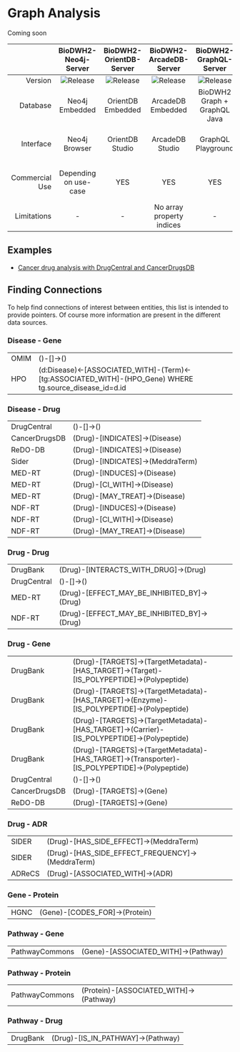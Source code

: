 # Graph Analysis

Coming soon

|                |                               BioDWH2-Neo4j-Server                               |                               BioDWH2-OrientDB-Server                               |                               BioDWH2-ArcadeDB-Server                               |                               BioDWH2-GraphQL-Server                               |                               BioDWH2-SQL-Exporter                               | Direct GraphML Access |
|---------------:|:--------------------------------------------------------------------------------:|:-----------------------------------------------------------------------------------:|:-----------------------------------------------------------------------------------:|:----------------------------------------------------------------------------------:|:--------------------------------------------------------------------------------:|:---------------------:|
|        Version | ![Release](https://img.shields.io/github/v/release/BioDWH2/BioDWH2-Neo4j-Server) | ![Release](https://img.shields.io/github/v/release/BioDWH2/BioDWH2-OrientDB-Server) | ![Release](https://img.shields.io/github/v/release/BioDWH2/BioDWH2-ArcadeDB-Server) | ![Release](https://img.shields.io/github/v/release/BioDWH2/BioDWH2-GraphQL-Server) | ![Release](https://img.shields.io/github/v/release/BioDWH2/BioDWH2-SQL-Exporter) |           -           |
|       Database |                                  Neo4j Embedded                                  |                                  OrientDB Embedded                                  |                                  ArcadeDB Embedded                                  |                            BioDWH2 Graph + GraphQL Java                            |                          (Depending on used SQL server)                          |           -           |
|      Interface |                                  Neo4j Browser                                   |                                   OrientDB Studio                                   |                                   ArcadeDB Studio                                   |                                 GraphQL Playground                                 |                          (Depending on used SQL server)                          |           -           |
| Commercial Use |                              Depending on use-case                               |                                         YES                                         |                                         YES                                         |                                        YES                                         |                          (Depending on used SQL server)                          |          YES          |
|    Limitations |                                        -                                         |                                          -                                          |                              No array property indices                              |                                         -                                          |                                Name length limits                                |        No DBMS        |

## Examples

  * [Cancer drug analysis with DrugCentral and CancerDrugsDB](./examples/CancerDrugs.md)

## Finding Connections

To help find connections of interest between entities, this list is intended to provide pointers. Of course more information are present in the different data sources.

### Disease - Gene

|      |                                                                                                        |
|------|--------------------------------------------------------------------------------------------------------|
| OMIM | ()-[]->()                                                                                              |
| HPO  | (d:Disease)<-[ASSOCIATED_WITH]-(Term)<-[tg:ASSOCIATED_WITH]-(HPO_Gene) WHERE tg.source_disease_id=d.id |

### Disease - Drug

|               |                                  |
|---------------|----------------------------------|
| DrugCentral   | ()-[]->()                        |
| CancerDrugsDB | (Drug)-[INDICATES]->(Disease)    |
| ReDO-DB       | (Drug)-[INDICATES]->(Disease)    |
| Sider         | (Drug)-[INDICATES]->(MeddraTerm) |
| MED-RT        | (Drug)-[INDUCES]->(Disease)      |
| MED-RT        | (Drug)-[CI_WITH]->(Disease)      |
| MED-RT        | (Drug)-[MAY_TREAT]->(Disease)    |
| NDF-RT        | (Drug)-[INDUCES]->(Disease)      |
| NDF-RT        | (Drug)-[CI_WITH]->(Disease)      |
| NDF-RT        | (Drug)-[MAY_TREAT]->(Disease)    |

### Drug - Drug

|               |                                             |
|---------------|---------------------------------------------|
| DrugBank      | (Drug)-[INTERACTS_WITH_DRUG]->(Drug)        |
| DrugCentral   | ()-[]->()                                   |
| MED-RT        | (Drug)-[EFFECT_MAY_BE_INHIBITED_BY]->(Drug) |
| NDF-RT        | (Drug)-[EFFECT_MAY_BE_INHIBITED_BY]->(Drug) |

### Drug - Gene

|               |                                                                                                |
|---------------|------------------------------------------------------------------------------------------------|
| DrugBank      | (Drug)-[TARGETS]->(TargetMetadata)-[HAS_TARGET]->(Target)-[IS_POLYPEPTIDE]->(Polypeptide)      |
| DrugBank      | (Drug)-[TARGETS]->(TargetMetadata)-[HAS_TARGET]->(Enzyme)-[IS_POLYPEPTIDE]->(Polypeptide)      |
| DrugBank      | (Drug)-[TARGETS]->(TargetMetadata)-[HAS_TARGET]->(Carrier)-[IS_POLYPEPTIDE]->(Polypeptide)     |
| DrugBank      | (Drug)-[TARGETS]->(TargetMetadata)-[HAS_TARGET]->(Transporter)-[IS_POLYPEPTIDE]->(Polypeptide) |
| DrugCentral   | ()-[]->()                                                                                      |
| CancerDrugsDB | (Drug)-[TARGETS]->(Gene)                                                                       |
| ReDO-DB       | (Drug)-[TARGETS]->(Gene)                                                                       |

### Drug - ADR

|        |                                                  |
|--------|--------------------------------------------------|
| SIDER  | (Drug)-[HAS_SIDE_EFFECT]->(MeddraTerm)           |
| SIDER  | (Drug)-[HAS_SIDE_EFFECT_FREQUENCY]->(MeddraTerm) |
| ADReCS | (Drug)-[ASSOCIATED_WITH]->(ADR)                  |

### Gene - Protein

|      |                               |
|------|-------------------------------|
| HGNC | (Gene)-[CODES_FOR]->(Protein) |

### Pathway - Gene

|                |                                     |
|----------------|-------------------------------------|
| PathwayCommons | (Gene)-[ASSOCIATED_WITH]->(Pathway) |

### Pathway - Protein

|                |                                        |
|----------------|----------------------------------------|
| PathwayCommons | (Protein)-[ASSOCIATED_WITH]->(Pathway) |

### Pathway - Drug

|                |                                   |
|----------------|-----------------------------------|
| DrugBank       | (Drug)-[IS_IN_PATHWAY]->(Pathway) |

